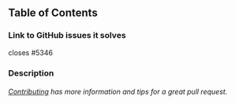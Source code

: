 ## Table of Contents
### Link to GitHub issues it solves
closes #5346
### Description

###### [Contributing](https://github.com/zeoflow/jx/blob/master/docs/contributing.md) has more information and tips for a great pull request.